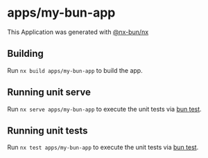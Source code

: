 # apps/my-bun-app

This Application was generated with [@nx-bun/nx](https://github.com/jordan-hall/nx-bun)

## Building

Run `nx build apps/my-bun-app` to build the app.

## Running unit serve

Run `nx serve apps/my-bun-app` to execute the unit tests via [bun test](https://bun.sh/docs/cli/test).

## Running unit tests

Run `nx test apps/my-bun-app` to execute the unit tests via [bun test](https://bun.sh/docs/cli/test).
